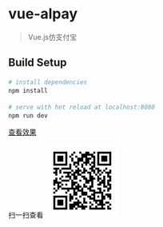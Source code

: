 # vue-alpay

> Vue.js仿支付宝

## Build Setup

``` bash
# install dependencies
npm install

# serve with hot reload at localhost:8080
npm run dev

```

[查看效果](https://wcx14311.github.io/vue-yolly/)

扫一扫查看
![image](https://github.com/wcx14311/vue.alpay/blob/master/src/assets/images/qr.png)
```


